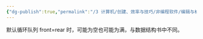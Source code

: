 ```yaml
---
{"dg-publish":true,"permalink":"/3 计算机/创建、效率与技巧/非编程软件/编辑与格式/msoffice/计算机二级office/循环队列/","title":"循环队列"}
---
```



默认循环队列 front=rear 时，可能为空也可能为满，与数据结构书中不同。